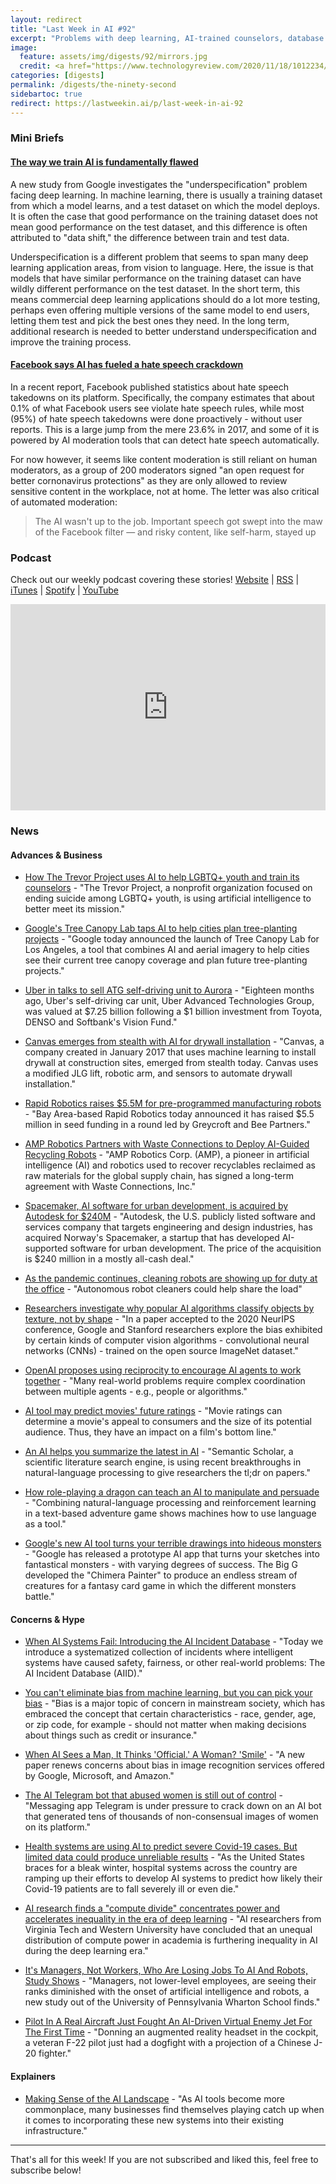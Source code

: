 ```yaml
---
layout: redirect
title: "Last Week in AI #92"
excerpt: "Problems with deep learning, AI-trained counselors, database of AI incidents, and more!"
image: 
  feature: assets/img/digests/92/mirrors.jpg
  credit: <a href="https://www.technologyreview.com/2020/11/18/1012234/training-machine-learning-broken-real-world-heath-nlp-computer-vision/"> GETTY via MIT Technology Review </a>
categories: [digests]
permalink: /digests/the-ninety-second
sidebartoc: true
redirect: https://lastweekin.ai/p/last-week-in-ai-92
---
```


### Mini Briefs

#### [The way we train AI is fundamentally flawed](https://www.technologyreview.com/2020/11/18/1012234/training-machine-learning-broken-real-world-heath-nlp-computer-vision/)

A new study from Google investigates the "underspecification" problem facing deep learning. 
In machine learning, there is usually a training dataset from which a model learns, and a test dataset on which the model deploys.
It is often the case that good performance on the training dataset does not mean good performance on the test dataset, and this difference is often attributed to "data shift," the difference between train and test data.

Underspecification is a different problem that seems to span many deep learning application areas, from vision to language.
Here, the issue is that models that have similar performance on the training dataset can have wildly different performance on the test dataset.
In the short term, this means commercial deep learning applications should do a lot more testing, perhaps even offering multiple versions of the same model to end users, letting them test and pick the best ones they need.
In the long term, additional research is needed to better understand underspecification and improve the training process.

#### [Facebook says AI has fueled a hate speech crackdown](https://www.theverge.com/2020/11/19/21575139/facebook-moderation-ai-hate-speech)

In a recent report, Facebook published statistics about hate speech takedowns on its platform.
Specifically, the company estimates that about 0.1% of what Facebook users see violate hate speech rules, while most (95%) of hate speech takedowns were done proactively - without user reports.
This is a large jump from the mere 23.6% in 2017, and some of it is powered by AI moderation tools that can detect hate speech automatically.

For now however, it seems like content moderation is still reliant on human moderators, as a group of 200 moderators signed "an open request for better cornonavirus protections" as they are only allowed to review sensitive content in the workplace, not at home.
The letter was also critical of automated moderation:
> The AI wasn't up to the job. Important speech got swept into the maw of the Facebook filter — and risky content, like self-harm, stayed up

### Podcast

Check out our weekly podcast covering these stories!
[Website](https://aitalk.podbean.com) \|
[RSS](https://feed.podbean.com/aitalk/feed.xml) \| 
[iTunes](https://podcasts.apple.com/us/podcast/lets-talk-ai/id1502782720) \|
[Spotify](https://open.spotify.com/show/17HiNdxcoKJLLNibIAyUch) \| 
[YouTube](https://www.youtube.com/channel/UCKARTq-t5SPMzwtft8FWwnA)
<iframe title="Let's Talk AI" id="multi_iframe" class="podcast_embed"
 src="https://www.podbean.com/media/player/multi?playlist=http%3A%2F%2Fplaylist.podbean.com%2F7703921%2Fplaylist_multi.xml&vjs=1&kdsowie31j4k1jlf913=4975ccdd28d39e38bf5a1ccaf0c6ca4337fa996b&size=430&skin=9&episode_list_bg=%23ffffff&bg_left=%23000000&bg_mid=%230c5056&bg_right=%232a1844&podcast_title_color=%23c4c4c4&episode_title_color=%23ffffff&auto=0&share=1&fonts=Helvetica&download=0&rtl=0&show_playlist_recent_number=10&pbad=1" 
 scrolling="yes" allowfullscreen="" width="100%" height="330" frameborder="0"></iframe>

### News
#### Advances & Business

* [How The Trevor Project uses AI to help LGBTQ+ youth and train its counselors](https://venturebeat.com/2020/11/18/how-the-trevor-project-uses-ai-to-help-lgbtq-youth-and-train-its-counselors/) - "The Trevor Project, a nonprofit organization focused on ending suicide among LGBTQ+ youth, is using artificial intelligence to better meet its mission."

* [Google's Tree Canopy Lab taps AI to help cities plan tree-planting projects](https://venturebeat.com/2020/11/18/googles-tree-canopy-lab-taps-ai-to-help-cities-plan-tree-planting-projects/) - "Google today announced the launch of Tree Canopy Lab for Los Angeles, a tool that combines AI and aerial imagery to help cities see their current tree canopy coverage and plan future tree-planting projects."

* [Uber in talks to sell ATG self-driving unit to Aurora](https://techcrunch.com/2020/11/13/uber-in-talks-to-sell-atg-self-driving-unit-to-aurora/) - "Eighteen months ago, Uber's self-driving car unit, Uber Advanced Technologies Group, was valued at $7.25 billion following a $1 billion investment from Toyota, DENSO and Softbank's Vision Fund."

* [Canvas emerges from stealth with AI for drywall installation](https://venturebeat.com/2020/11/19/canvas-emerges-from-stealth-with-ai-for-drywall-installation/) - "Canvas, a company created in January 2017 that uses machine learning to install drywall at construction sites, emerged from stealth today. Canvas uses a modified JLG lift, robotic arm, and sensors to automate drywall installation."

* [Rapid Robotics raises $5.5M for pre-programmed manufacturing robots](https://techcrunch.com/2020/11/18/rapid-robotics-raises-5-5m-for-pre-programmed-manufacturing-robots/) - "Bay Area-based Rapid Robotics today announced it has raised $5.5 million in seed funding in a round led by Greycroft and Bee Partners."

* [AMP Robotics Partners with Waste Connections to Deploy AI-Guided Recycling Robots](https://www.globenewswire.com/news-release/2020/11/16/2127629/0/en/AMP-Robotics-Partners-with-Waste-Connections-to-Deploy-AI-Guided-Recycling-Robots.html) - "AMP Robotics Corp. (AMP), a pioneer in artificial intelligence (AI) and robotics used to recover recyclables reclaimed as raw materials for the global supply chain, has signed a long-term agreement with Waste Connections, Inc."

* [Spacemaker, AI software for urban development, is acquired by Autodesk for $240M](https://techcrunch.com/2020/11/17/spacemaker-ai-software-for-urban-development-is-acquired-by-autodesk-for-240m/) - "Autodesk, the U.S. publicly listed software and services company that targets engineering and design industries, has acquired Norway's Spacemaker, a startup that has developed AI-supported software for urban development. The price of the acquisition is $240 million in a mostly all-cash deal."

* [As the pandemic continues, cleaning robots are showing up for duty at the office](https://www.theverge.com/2020/11/18/21573053/cleaning-robots-autonomous-covid-19-coronavirus-uv-foggers-offices-breezy-one) - "Autonomous robot cleaners could help share the load"

* [Researchers investigate why popular AI algorithms classify objects by texture, not by shape](https://venturebeat.com/2020/11/13/researchers-investigate-why-popular-ai-algorithms-classify-objects-by-texture-not-by-shape/) - "In a paper accepted to the 2020 NeurIPS conference, Google and Stanford researchers explore the bias exhibited by certain kinds of computer vision algorithms - convolutional neural networks (CNNs) - trained on the open source ImageNet dataset."

* [OpenAI proposes using reciprocity to encourage AI agents to work together](https://venturebeat.com/2020/11/13/openai-proposes-using-reciprocity-to-encourage-ai-agents-to-work-together/) - "Many real-world problems require complex coordination between multiple agents - e.g., people or algorithms."

* [AI tool may predict movies' future ratings](https://www.sciencedaily.com/releases/2020/11/201117144539.htm) - "Movie ratings can determine a movie's appeal to consumers and the size of its potential audience. Thus, they have an impact on a film's bottom line."

* [An AI helps you summarize the latest in AI](https://www.technologyreview.com/2020/11/18/1012259/ai-summarizes-science-papers-ai2-semantic-scholar/) - "Semantic Scholar, a scientific literature search engine, is using recent breakthroughs in natural-language processing to give researchers the tl;dr on papers."

* [How role-playing a dragon can teach an AI to manipulate and persuade](https://www.technologyreview.com/2020/11/20/1012400/games-role-playing-teach-ai-nlp-language-tool-chatbots-facebook/) - "Combining natural-language processing and reinforcement learning in a text-based adventure game shows machines how to use language as a tool."

* [Google's new AI tool turns your terrible drawings into hideous monsters](https://thenextweb.com/neural/2020/11/18/googles-new-ai-tool-turns-your-terrible-drawings-into-hideous-monsters/) - "Google has released a prototype AI app that turns your sketches into fantastical monsters - with varying degrees of success. The Big G developed the "Chimera Painter" to produce an endless stream of creatures for a fantasy card game in which the different monsters battle."

#### Concerns & Hype

* [When AI Systems Fail: Introducing the AI Incident Database](https://www.partnershiponai.org/aiincidentdatabase/?mc_cid=68e58a6803&mc_eid=4336df8131) - "Today we introduce a systematized collection of incidents where intelligent systems have caused safety, fairness, or other real-world problems: The AI Incident Database (AIID)."

* [You can't eliminate bias from machine learning, but you can pick your bias](https://venturebeat.com/2020/11/14/you-cant-eliminate-bias-from-machine-learning-but-you-can-pick-your-bias/) - "Bias is a major topic of concern in mainstream society, which has embraced the concept that certain characteristics - race, gender, age, or zip code, for example - should not matter when making decisions about things such as credit or insurance."

* [When AI Sees a Man, It Thinks 'Official.' A Woman? 'Smile'](https://www.wired.com/story/ai-sees-man-thinks-official-woman-smile/) - "A new paper renews concerns about bias in image recognition services offered by Google, Microsoft, and Amazon."

* [The AI Telegram bot that abused women is still out of control](https://www.wired.co.uk/article/porn-bots-in-telegram-deepfake) - "Messaging app Telegram is under pressure to crack down on an AI bot that generated tens of thousands of non-consensual images of women on its platform."

* [Health systems are using AI to predict severe Covid-19 cases. But limited data could produce unreliable results](https://www.statnews.com/2020/11/18/covid-19-algorithms-reliability-epic-cerner/) - "As the United States braces for a bleak winter, hospital systems across the country are ramping up their efforts to develop AI systems to predict how likely their Covid-19 patients are to fall severely ill or even die."

* [AI research finds a "compute divide" concentrates power and accelerates inequality in the era of deep learning](https://venturebeat.com/2020/11/11/ai-research-finds-a-compute-divide-concentrates-power-and-accelerates-inequality-in-the-era-of-deep-learning/) - "AI researchers from Virginia Tech and Western University have concluded that an unequal distribution of compute power in academia is furthering inequality in AI during the deep learning era."

* [It's Managers, Not Workers, Who Are Losing Jobs To AI And Robots, Study Shows](https://www.forbes.com/sites/joemckendrick/2020/11/15/its-managers-not-workers-who-are-losing-jobs-to-ai-and-robots-study-shows/) - "Managers, not lower-level employees, are seeing their ranks diminished with the onset of artificial intelligence and robots, a new study out of the University of Pennsylvania Wharton School finds."

* [Pilot In A Real Aircraft Just Fought An AI-Driven Virtual Enemy Jet For The First Time](https://www.thedrive.com/the-war-zone/37647/pilot-in-a-real-aircraft-just-fought-an-ai-driven-virtual-enemy-jet-for-the-first-time) - "Donning an augmented reality headset in the cockpit, a veteran F-22 pilot just had a dogfight with a projection of a Chinese J-20 fighter."

#### Explainers

* [Making Sense of the AI Landscape](https://hbr.org/2020/11/making-sense-of-the-ai-landscape) - "As AI tools become more commonplace, many businesses find themselves playing catch up when it comes to incorporating these new systems into their existing infrastructure."

<hr>

That's all for this week! If you are not subscribed and liked this, feel free to subscribe below!

